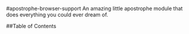 #apostrophe-browser-support
An amazing little apostrophe module that does everything you could ever dream of. 

##Table of Contents
